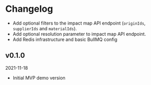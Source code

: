 # Changelog

- Add optional filters to the impact map API endpoint (`originIds`, `supplierIds` and `materialIds`).
- Add optional resolution parameter to impact map API endpoint.
- Add Redis infrastructure and basic BullMQ config

## v0.1.0

2021-11-18

- Initial MVP demo version
